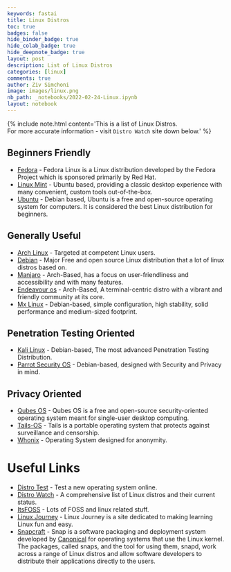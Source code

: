 ```yaml
---
keywords: fastai
title: Linux Distros
toc: true
badges: false
hide_binder_badge: true
hide_colab_badge: true
hide_deepnote_badge: true
layout: post
description: List of Linux Distros
categories: [linux]
comments: true
author: Ziv Simchoni
image: images/linux.png
nb_path: _notebooks/2022-02-24-Linux.ipynb
layout: notebook
---
```


<!--
#################################################
### THIS FILE WAS AUTOGENERATED! DO NOT EDIT! ###
#################################################
# file to edit: _notebooks/2022-02-24-Linux.ipynb
-->

<div class="container" id="notebook-container">
        
<div class="cell border-box-sizing text_cell rendered"><div class="inner_cell">
<div class="text_cell_render border-box-sizing rendered_html">
<p>{% include note.html content='This is a list of Linux Distros.<br>For more accurate information - visit <code>Distro Watch</code> site down below.' %}</p>

</div>
</div>
</div>
<div class="cell border-box-sizing text_cell rendered"><div class="inner_cell">
<div class="text_cell_render border-box-sizing rendered_html">
<h2 id="Beginners-Friendly">Beginners Friendly<a class="anchor-link" href="#Beginners-Friendly"> </a></h2><ul>
<li><a href="https://www.fedoraproject.org">Fedora</a> - Fedora Linux is a Linux distribution developed by the Fedora Project which is sponsored primarily by Red Hat.</li>
<li><a href="https://linuxmint.com">Linux Mint</a> - Ubuntu based, providing a classic desktop experience with many convenient, custom tools out-of-the-box.</li>
<li><a href="https://www.ubuntu.com">Ubuntu</a> - Debian based, Ubuntu is a free and open-source operating system for computers. It is considered the best Linux distribution for beginners.</li>
</ul>

</div>
</div>
</div>
<div class="cell border-box-sizing text_cell rendered"><div class="inner_cell">
<div class="text_cell_render border-box-sizing rendered_html">
<h2 id="Generally-Useful">Generally Useful<a class="anchor-link" href="#Generally-Useful"> </a></h2><ul>
<li><a href="https://www.archlinux.org">Arch Linux</a> - Targeted at competent Linux users.</li>
<li><a href="https://www.debian.org">Debian</a> - Major Free and open source Linux distribution that a lot of linux distros based on.</li>
<li><a href="https://manjaro.org">Manjaro</a> - Arch-Based, has a focus on user-friendliness and accessibility and with many features.</li>
<li><a href="https://endeavouros.com">Endeavour os</a> - Arch-Based, A terminal-centric distro with a vibrant and friendly community at its core.</li>
<li><a href="https://mxlinux.org">Mx Linux</a> - Debian-based, simple configuration, high stability, solid performance and medium-sized footprint.</li>
</ul>

</div>
</div>
</div>
<div class="cell border-box-sizing text_cell rendered"><div class="inner_cell">
<div class="text_cell_render border-box-sizing rendered_html">
<h2 id="Penetration-Testing-Oriented">Penetration Testing Oriented<a class="anchor-link" href="#Penetration-Testing-Oriented"> </a></h2><ul>
<li><a href="https://www.kali.org">Kali Linux</a> - Debian-based, The most advanced Penetration Testing Distribution.</li>
<li><a href="https://www.parrotsec.org">Parrot Security OS</a>  - Debian-based, designed with Security and Privacy in mind. </li>
</ul>

</div>
</div>
</div>
<div class="cell border-box-sizing text_cell rendered"><div class="inner_cell">
<div class="text_cell_render border-box-sizing rendered_html">
<h2 id="Privacy-Oriented">Privacy Oriented<a class="anchor-link" href="#Privacy-Oriented"> </a></h2><ul>
<li><a href="https://www.qubes-os.org">Qubes OS</a> - Qubes OS is a free and open-source security-oriented operating system meant for single-user desktop computing.</li>
<li><a href="https://tails.boum.org">Tails-OS</a> - Tails is a portable operating system that protects against surveillance and censorship.</li>
<li><a href="https://www.whonix.org">Whonix</a> - Operating System designed for anonymity.</li>
</ul>

</div>
</div>
</div>
<div class="cell border-box-sizing text_cell rendered"><div class="inner_cell">
<div class="text_cell_render border-box-sizing rendered_html">
<h1 id="Useful-Links">Useful Links<a class="anchor-link" href="#Useful-Links"> </a></h1><ul>
<li><a href="https://distrotest.net/index.php">Distro Test</a> - Test a new operating system online.</li>
<li><a href="https://distrowatch.com">Distro Watch</a> - A comprehensive list of Linux distros and their current status.</li>
<li><a href="https://itsfoss.com/">ItsFOSS</a> - Lots of FOSS and linux related stuff.</li>
<li><a href="https://linuxjourney.com/">Linux Journey</a> - Linux Journey is a site dedicated to making learning Linux fun and easy.</li>
<li><a href="https://snapcraft.io/">Snapcraft</a> - Snap is a software packaging and deployment system developed by <a href="https://canonical.com">Canonical</a> for operating systems that use the Linux kernel. The packages, called snaps, and the tool for using them, snapd, work across a range of Linux distros and allow software developers to distribute their applications directly to the users. </li>
</ul>

</div>
</div>
</div>
</div>
 

